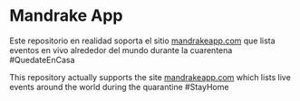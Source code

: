 # Mandrake App

Este repositorio en realidad soporta el sitio [mandrakeapp.com](http://mandrakeapp.com) que lista eventos en vivo alrededor del mundo durante la cuarentena #QuedateEnCasa

This repository actually supports the site [mandrakeapp.com](http://mandrakeapp.com) which lists live events around the world during the quarantine #StayHome
